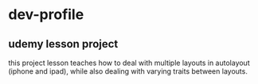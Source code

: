 # dev-profile
## udemy lesson project

this project lesson teaches how to deal with multiple layouts in autolayout (iphone and ipad), while also dealing with varying traits between layouts.
